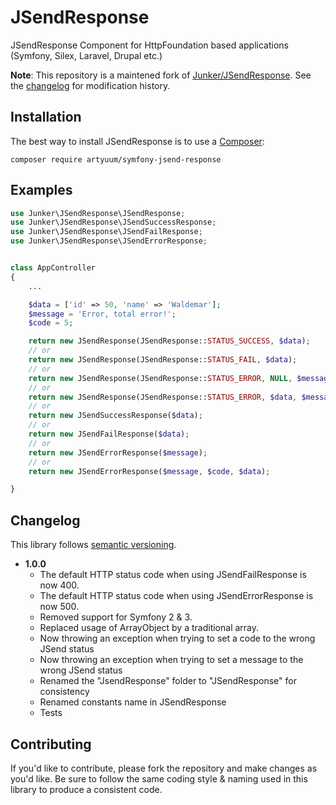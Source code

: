 # JSendResponse
JSendResponse Component for HttpFoundation based applications (Symfony, Silex, Laravel, Drupal etc.)

**Note**: This repository is a maintened fork of [Junker/JSendResponse](https://github.com/Junker/JSendResponse). See the [changelog](#changelog) for modification history.


## Installation
The best way to install JSendResponse is to use a [Composer](https://getcomposer.org/download):

    composer require artyuum/symfony-jsend-response

## Examples

```php
use Junker\JSendResponse\JSendResponse;
use Junker\JSendResponse\JSendSuccessResponse;
use Junker\JSendResponse\JSendFailResponse;
use Junker\JSendResponse\JSendErrorResponse;


class AppController
{
	...

	$data = ['id' => 50, 'name' => 'Waldemar'];
	$message = 'Error, total error!';
	$code = 5;

	return new JSendResponse(JSendResponse::STATUS_SUCCESS, $data);
	// or
	return new JSendResponse(JSendResponse::STATUS_FAIL, $data);
	// or 
	return new JSendResponse(JSendResponse::STATUS_ERROR, NULL, $message);
	// or
	return new JSendResponse(JSendResponse::STATUS_ERROR, $data, $message, $code);
	// or
	return new JSendSuccessResponse($data);
	// or
	return new JSendFailResponse($data);
	// or
	return new JSendErrorResponse($message);
	// or
	return new JSendErrorResponse($message, $code, $data);

}

```

## Changelog
This library follows [semantic versioning](https://semver.org).

* **1.0.0**
  * The default HTTP status code when using JSendFailResponse is now 400.
  * The default HTTP status code when using JSendErrorResponse is now 500.
  * Removed support for Symfony 2 & 3.
  * Replaced usage of ArrayObject by a traditional array.
  * Now throwing an exception when trying to set a code to the wrong JSend status
  * Now throwing an exception when trying to set a message to the wrong JSend status
  * Renamed the "JsendResponse" folder to "JSendResponse" for consistency
  * Renamed constants name in JSendResponse
  * Tests

## Contributing
If you'd like to contribute, please fork the repository and make changes as you'd like. Be sure to follow the same coding style & naming used in this library to produce a consistent code.
